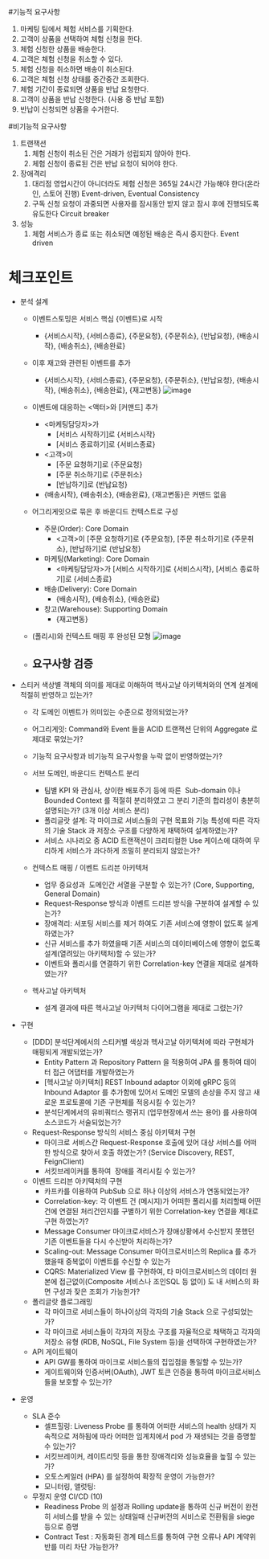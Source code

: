 #기능적 요구사항
1. 마케팅 팀에서 체험 서비스를 기획한다.
2. 고객이 상품을 선택하여 체험 신청을 한다.
3. 체험 신청한 상품을 배송한다.
4. 고객은 체험 신청을 취소할 수 있다.
5. 체험 신청을 취소하면 배송이 취소된다.
6. 고객은 체험 신청 상태를 중간중간 조회한다.
7. 체험 기간이 종료되면 상품을 반납 요청한다.
8. 고객이 상품을 반납 신청한다. (사용 중 반납 포함)
9. 반납이 신청되면 상품을 수거한다.

#비기능적 요구사항
1. 트랜잭션
    1. 체험 신청이 취소된 건은 거래가 성립되지 않아야 한다.
    2. 체험 신청이 종료된 건은 반납 요청이 되어야 한다.
2. 장애격리
    1. 대리점 영업시간이 아니더라도 체험 신청은 365일 24시간 가능해야 한다(온라인, 스토어 진행)  Event-driven, Eventual Consistency
    2. 구독 신청 요청이 과중되면 사용자를 잠시동안 받지 않고 잠시 후에 진행되도록 유도한다  Circuit breaker
3. 성능
    1. 체험 서비스가 종료 또는 취소되면 예정된 배송은 즉시 중지한다.  Event driven


# 체크포인트
- 분석 설계
  - 이벤트스토밍은 서비스 핵심 {이벤트}로 시작
    - {서비스시작}, {서비스종료}, {주문요청}, {주문취소}, {반납요청}, {배송시작}, {배송취소}, {배송완료}
  - 이후 재고와 관련된 이벤트를 추가
    - {서비스시작}, {서비스종료}, {주문요청}, {주문취소}, {반납요청}, {배송시작}, {배송취소}, {배송완료}, {재고변동}
  ![image](https://user-images.githubusercontent.com/10860105/133181206-fcbaae47-790d-41d8-a395-e45dedca47ec.jpg)
  
  - 이벤트에 대응하는 <액터>와 [커맨드] 추가
    - <마케팅담당자>가
      - [서비스 시작하기]로 {서비스시작}
      - [서비스 종료하기]로 {서비스종료}
    - <고객>이
      - [주문 요청하기]로 {주문요청}
      - [주문 취소하기]로 {주문취소}
      - [반납하기]로 {반납요청}
    - {배송시작}, {배송취소}, {배송완료}, {재고변동}은 커맨드 없음

  - 어그리게잇으로 묶은 후 바운디드 컨텍스트로 구성
    - 주문(Order): Core Domain
      - <고객>이 [주문 요청하기]로 {주문요청}, [주문 취소하기]로 {주문취소}, [반납하기]로 {반납요청}
    - 마케팅(Marketing): Core Domain
      - <마케팅담당자>가 [서비스 시작하기]로 {서비스시작}, [서비스 종료하기]로 {서비스종료}
    - 배송(Delivery): Core Domain
      - {배송시작}, {배송취소}, {배송완료}
    - 창고(Warehouse): Supporting Domain
      - {재고변동}

  - (폴리시)와 컨텍스트 매핑 후 완성된 모형
  ![image](https://user-images.githubusercontent.com/10860105/133181645-11c9be2b-2a38-47a7-b0f0-2cdf59e630a7.jpg)

  - 요구사항 검증
    - 

- 스티커 색상별 객체의 의미를 제대로 이해하여 헥사고날 아키텍처와의 연계 설계에 적절히 반영하고 있는가?
    - 각 도메인 이벤트가 의미있는 수준으로 정의되었는가?
    - 어그리게잇: Command와 Event 들을 ACID 트랜잭션 단위의 Aggregate 로 제대로 묶었는가?
    - 기능적 요구사항과 비기능적 요구사항을 누락 없이 반영하였는가?

  - 서브 도메인, 바운디드 컨텍스트 분리
    - 팀별 KPI 와 관심사, 상이한 배포주기 등에 따른  Sub-domain 이나 Bounded Context 를 적절히 분리하였고 그 분리 기준의 합리성이 충분히 설명되는가? (3개 이상 서비스 분리)
    - 폴리글랏 설계: 각 마이크로 서비스들의 구현 목표와 기능 특성에 따른 각자의 기술 Stack 과 저장소 구조를 다양하게 채택하여 설계하였는가?
    - 서비스 시나리오 중 ACID 트랜잭션이 크리티컬한 Use 케이스에 대하여 무리하게 서비스가 과다하게 조밀히 분리되지 않았는가?
    
  - 컨텍스트 매핑 / 이벤트 드리븐 아키텍처 
    - 업무 중요성과  도메인간 서열을 구분할 수 있는가? (Core, Supporting, General Domain)
    - Request-Response 방식과 이벤트 드리븐 방식을 구분하여 설계할 수 있는가?
    - 장애격리: 서포팅 서비스를 제거 하여도 기존 서비스에 영향이 없도록 설계하였는가?
    - 신규 서비스를 추가 하였을때 기존 서비스의 데이터베이스에 영향이 없도록 설계(열려있는 아키택처)할 수 있는가?
    - 이벤트와 폴리시를 연결하기 위한 Correlation-key 연결을 제대로 설계하였는가?

  - 헥사고날 아키텍처
    - 설계 결과에 따른 헥사고날 아키텍처 다이어그램을 제대로 그렸는가?
    
- 구현
  - [DDD] 분석단계에서의 스티커별 색상과 헥사고날 아키텍처에 따라 구현체가 매핑되게 개발되었는가?
    - Entity Pattern 과 Repository Pattern 을 적용하여 JPA 를 통하여 데이터 접근 어댑터를 개발하였는가
    - [헥사고날 아키텍처] REST Inbound adaptor 이외에 gRPC 등의 Inbound Adaptor 를 추가함에 있어서 도메인 모델의 손상을 주지 않고 새로운 프로토콜에 기존 구현체를 적응시킬 수 있는가?
    - 분석단계에서의 유비쿼터스 랭귀지 (업무현장에서 쓰는 용어) 를 사용하여 소스코드가 서술되었는가?
  - Request-Response 방식의 서비스 중심 아키텍처 구현
    - 마이크로 서비스간 Request-Response 호출에 있어 대상 서비스를 어떠한 방식으로 찾아서 호출 하였는가? (Service Discovery, REST, FeignClient)
    - 서킷브레이커를 통하여  장애를 격리시킬 수 있는가?
  - 이벤트 드리븐 아키텍처의 구현
    - 카프카를 이용하여 PubSub 으로 하나 이상의 서비스가 연동되었는가?
    - Correlation-key:  각 이벤트 건 (메시지)가 어떠한 폴리시를 처리할때 어떤 건에 연결된 처리건인지를 구별하기 위한 Correlation-key 연결을 제대로 구현 하였는가?
    - Message Consumer 마이크로서비스가 장애상황에서 수신받지 못했던 기존 이벤트들을 다시 수신받아 처리하는가?
    - Scaling-out: Message Consumer 마이크로서비스의 Replica 를 추가했을때 중복없이 이벤트를 수신할 수 있는가
    - CQRS: Materialized View 를 구현하여, 타 마이크로서비스의 데이터 원본에 접근없이(Composite 서비스나 조인SQL 등 없이) 도 내 서비스의 화면 구성과 잦은 조회가 가능한가?
  - 폴리글랏 플로그래밍
    - 각 마이크로 서비스들이 하나이상의 각자의 기술 Stack 으로 구성되었는가?
    - 각 마이크로 서비스들이 각자의 저장소 구조를 자율적으로 채택하고 각자의 저장소 유형 (RDB, NoSQL, File System 등)을 선택하여 구현하였는가?
  - API 게이트웨이
    - API GW를 통하여 마이크로 서비스들의 집입점을 통일할 수 있는가?
    - 게이트웨이와 인증서버(OAuth), JWT 토큰 인증을 통하여 마이크로서비스들을 보호할 수 있는가?

- 운영
  - SLA 준수
    - 셀프힐링: Liveness Probe 를 통하여 어떠한 서비스의 health 상태가 지속적으로 저하됨에 따라 어떠한 임계치에서 pod 가 재생되는 것을 증명할 수 있는가?
    - 서킷브레이커, 레이트리밋 등을 통한 장애격리와 성능효율을 높힐 수 있는가?
    - 오토스케일러 (HPA) 를 설정하여 확장적 운영이 가능한가?
    - 모니터링, 앨럿팅: 
  - 무정지 운영 CI/CD (10)
    - Readiness Probe 의 설정과 Rolling update을 통하여 신규 버전이 완전히 서비스를 받을 수 있는 상태일때 신규버전의 서비스로 전환됨을 siege 등으로 증명 
    - Contract Test :  자동화된 경계 테스트를 통하여 구현 오류나 API 계약위반를 미리 차단 가능한가?
